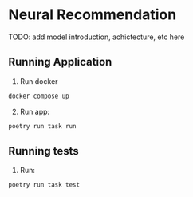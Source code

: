 # Neural Recommendation

TODO: add model introduction, achictecture, etc here


## Running Application

1. Run docker
```bash
docker compose up
```

2. Run app:
```bash
poetry run task run
```


## Running tests

1. Run:

```bash
poetry run task test
```